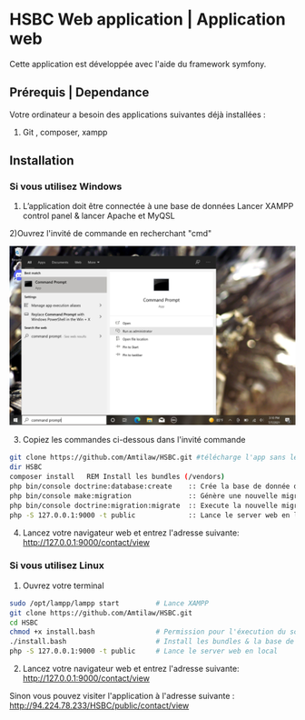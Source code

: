 # HSBC Web application | Application web

Cette application est développée avec l'aide du framework symfony.
## Prérequis | Dependance
Votre ordinateur a besoin des applications suivantes déjà installées : 
1) Git , composer, xampp

## Installation
### Si vous utilisez Windows

1) L’application doit être connectée à une base de données 
 Lancer XAMPP control panel & lancer Apache et MyQSL

  2)Ouvrez l'invité de commande en recherchant "cmd"

![Alt text](resourceReadme/WindowsCmdOpen.jpeg?raw=true "CmdSearch")

3) Copiez les commandes ci-dessous dans l'invité commande

```bash
git clone https://github.com/Amtilaw/HSBC.git #télécharge l'app sans les bundles
dir HSBC
composer install   REM Install les bundles (/vendors)
php bin/console doctrine:database:create    :: Crée la base de donnée dans mySQL
php bin/console make:migration              :: Génère une nouvelle migration
php bin/console doctrine:migration:migrate  :: Execute la nouvelle migration
php -S 127.0.0.1:9000 -t public             :: Lance le server web en local
```

4) Lancez votre navigateur web et entrez l'adresse suivante: http://127.0.0.1:9000/contact/view

### Si vous utilisez Linux
1) Ouvrez votre terminal
```bash
sudo /opt/lampp/lampp start         # Lance XAMPP
git clone https://github.com/Amtilaw/HSBC.git
cd HSBC
chmod +x install.bash               # Permission pour l'éxecution du script
./install.bash                      # Install les bundles & la base de donnée 
php -S 127.0.0.1:9000 -t public     # Lance le server web en local
```

2) Lancez votre navigateur web et entrez l'adresse suivante: http://127.0.0.1:9000/contact/view

Sinon vous pouvez visiter l'application à l'adresse suivante : http://94.224.78.233/HSBC/public/contact/view
